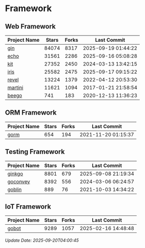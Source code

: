 # Framework

## Web Framework
| Project Name | Stars | Forks | Last Commit |
| ------------ | ----- | ----- | ----------- |
| [gin](https://github.com/gin-gonic/gin) | 84074 | 8317 | 2025-09-19 01:44:22 |
| [echo](https://github.com/labstack/echo) | 31561 | 2286 | 2025-09-16 05:08:28 |
| [kit](https://github.com/go-kit/kit) | 27352 | 2450 | 2024-03-13 13:42:15 |
| [iris](https://github.com/kataras/iris) | 25582 | 2475 | 2025-09-17 09:15:22 |
| [revel](https://github.com/revel/revel) | 13224 | 1379 | 2022-04-12 20:53:30 |
| [martini](https://github.com/go-martini/martini) | 11621 | 1094 | 2017-01-21 21:58:54 |
| [beego](https://github.com/astaxie/beego) | 741 | 183 | 2020-12-13 11:36:23 |

## ORM Framework
| Project Name | Stars | Forks | Last Commit |
| ------------ | ----- | ----- | ----------- |
| [gorm](https://github.com/jinzhu/gorm) | 654 | 194 | 2021-11-20 01:15:37 |

## Testing Framework
| Project Name | Stars | Forks | Last Commit |
| ------------ | ----- | ----- | ----------- |
| [ginkgo](https://github.com/onsi/ginkgo) | 8801 | 679 | 2025-09-08 21:19:34 |
| [goconvey](https://github.com/smartystreets/goconvey) | 8392 | 556 | 2024-03-06 06:24:57 |
| [goblin](https://github.com/franela/goblin) | 889 | 76 | 2021-10-03 14:34:22 |

## IoT Framework
| Project Name | Stars | Forks | Last Commit |
| ------------ | ----- | ----- | ----------- |
| [gobot](https://github.com/hybridgroup/gobot) | 9289 | 1057 | 2025-02-16 14:48:48 |

*Update Date: 2025-09-20T04:00:45*